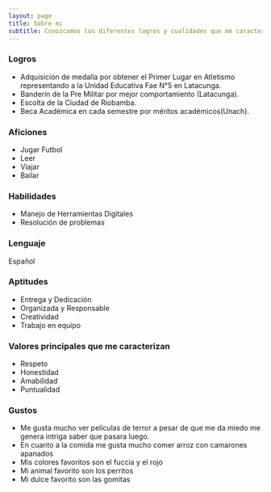 ```yaml
---
layout: page
title: Sobre mi
subtitle: Conozcamos los diferentes logros y cualidades que me caracterizan 
---
```


### Logros
<ul>
<li> Adquisición de medalla por obtener el Primer Lugar en Atletismo representando a la Unidad Educativa Fae N°5 en Latacunga.</li>
<li>Banderín de la Pre Militar por mejor comportamiento (Latacunga).</li>
<li>Escolta de la Ciudad de Riobamba.</li>
<li>Beca Académica en cada semestre por méritos académicos(Unach).</li>
</ul>

### Aficiones
<ul>
<li>Jugar Futbol </li>
<li>Leer</li>
<li>Viajar</li>
<li>Bailar</li>
</ul>

### Habilidades
<ul>
<li>Manejo de Herramientas Digitales</li>
<li>Resolución de problemas</li>
</ul>

### Lenguaje

Español

### Aptitudes
<ul>
<li>Entrega y Dedicación</li>
<li>Organizada y Responsable</li>
<li>Creatividad</li>
<li>Trabajo en equipo</li>
</ul>

### Valores principales que me caracterizan 
<ul>
<li>Respeto</li>
<li>Honestidad</li>
<li>Amabilidad</li>
<li>Puntualidad</li>
</ul>

### Gustos
<ul>
<li>Me gusta mucho ver películas de terror a pesar de que me da miedo me genera intriga saber que pasara luego.</li>
<li>En cuanto a la comida me gusta mucho comer arroz con camarones apanados</li>
<li> Mis colores favoritos son el fuccia y el rojo</li>
<li>Mi animal favorito son los perritos</li>
<li>Mi dulce favorito son las gomitas</li>
</ul>

